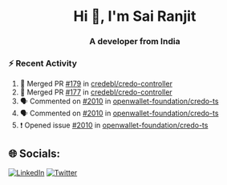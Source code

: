 <h1 align="center">Hi 👋, I'm Sai Ranjit</h1>
<h3 align="center">A developer from India</h3>

### :zap: Recent Activity

<!--START_SECTION:activity-->
1. 🎉 Merged PR [#179](https://github.com/credebl/credo-controller/pull/179) in [credebl/credo-controller](https://github.com/credebl/credo-controller)
2. 🎉 Merged PR [#177](https://github.com/credebl/credo-controller/pull/177) in [credebl/credo-controller](https://github.com/credebl/credo-controller)
3. 🗣 Commented on [#2010](https://github.com/openwallet-foundation/credo-ts/issues/2010#issuecomment-2306595395) in [openwallet-foundation/credo-ts](https://github.com/openwallet-foundation/credo-ts)
4. 🗣 Commented on [#2010](https://github.com/openwallet-foundation/credo-ts/issues/2010#issuecomment-2306373119) in [openwallet-foundation/credo-ts](https://github.com/openwallet-foundation/credo-ts)
5. ❗ Opened issue [#2010](https://github.com/openwallet-foundation/credo-ts/issues/2010) in [openwallet-foundation/credo-ts](https://github.com/openwallet-foundation/credo-ts)
<!--END_SECTION:activity-->

## 🌐 Socials:
[![LinkedIn](https://img.shields.io/badge/LinkedIn-%230077B5.svg?logo=linkedin&logoColor=white)](https://linkedin.com/in/sairanjit) [![Twitter](https://img.shields.io/badge/Twitter-%231DA1F2.svg?logo=Twitter&logoColor=white)](https://twitter.com/sairanjit_) 

